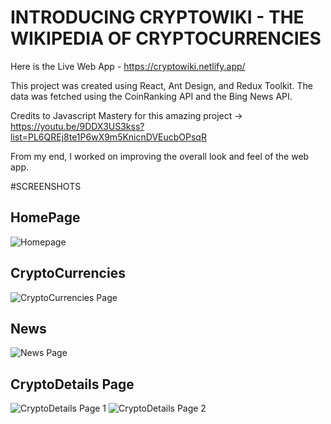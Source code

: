 # INTRODUCING CRYPTOWIKI - THE WIKIPEDIA OF CRYPTOCURRENCIES

Here is the Live Web App - https://cryptowiki.netlify.app/

This project was created using React, Ant Design, and Redux Toolkit. The data was fetched using the CoinRanking API and the Bing News API. 

Credits to Javascript Mastery for this amazing project -> https://youtu.be/9DDX3US3kss?list=PL6QREj8te1P6wX9m5KnicnDVEucbOPsqR

From my end, I worked on improving the overall look and feel of the web app. 


#SCREENSHOTS

## HomePage

![Homepage](https://user-images.githubusercontent.com/30632603/166135511-20534173-ca67-4c4a-8bd2-530240e05d25.png)

## CryptoCurrencies

![CryptoCurrencies Page](https://user-images.githubusercontent.com/30632603/166135562-d805e2ba-72e5-43ce-9499-5f92b23afabe.png)

## News
![News Page](https://user-images.githubusercontent.com/30632603/166135524-3e6eb86a-4548-4129-a7e9-d571519edafb.png)

## CryptoDetails Page 

![CryptoDetails Page 1](https://user-images.githubusercontent.com/30632603/166135521-0a1bb95d-9eff-4dea-9401-b660e27223bd.png)
![CryptoDetails Page 2](https://user-images.githubusercontent.com/30632603/166135522-26c22733-cde3-427a-813e-329d60593717.png)


